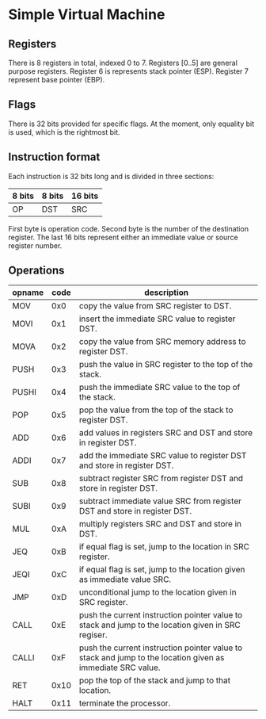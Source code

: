# Simple Virtual Machine

## Registers
There is 8 registers in total, indexed 0 to 7. Registers [0..5] are general purpose registers.
Register 6 is represents stack pointer (ESP). Register 7 represent base pointer (EBP).

## Flags
There is 32 bits provided for specific flags. At the moment, only equality bit is used, which is
the rightmost bit.

## Instruction format
Each instruction is 32 bits long and is divided in three sections:

| 8 bits | 8 bits | 16 bits |
|--------|--------|---------|
| OP | DST | SRC |

First byte is operation code. Second byte is the number of the destination register.
The last 16 bits represent either an immediate value or source register number.

## Operations
| opname | code | description|
|--------|------|------------|
| MOV | 0x0 | copy the value from SRC register to DST. |
| MOVI | 0x1 | insert the immediate SRC value to register DST. |
| MOVA | 0x2 | copy the value from SRC memory address to register DST. |
| PUSH | 0x3 | push the value in SRC register to the top of the stack. |
| PUSHI | 0x4 | push the immediate SRC value to the top of the stack. |
| POP | 0x5 | pop the value from the top of the stack to register DST. |
| ADD | 0x6 | add values in registers SRC and DST and store in register DST. |
| ADDI | 0x7 | add the immediate SRC value to register DST and store in register DST. |
| SUB | 0x8 | subtract register SRC from register DST and store in register DST. |
| SUBI | 0x9 | subtract immediate value SRC from register DST and store in register DST. |
| MUL | 0xA | multiply registers SRC and DST and store in DST. |
| JEQ | 0xB | if equal flag is set, jump to the location in SRC register. |
| JEQI | 0xC | if equal flag is set, jump to the location given as immediate value SRC. |
| JMP | 0xD | unconditional jump to the location given in SRC register. |
| CALL | 0xE | push the current instruction pointer value to stack and jump to the location given in SRC regiser. |
| CALLI | 0xF | push the current instruction pointer value to stack and jump to the location given as immediate SRC value. |
| RET | 0x10 | pop the top of the stack and jump to that location. |
| HALT | 0x11 | terminate the processor. |



